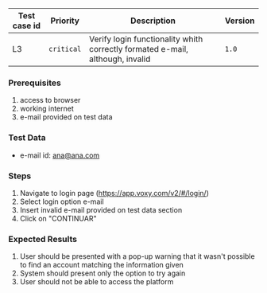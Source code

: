 Test case id | Priority | Description | Version
---|---|---|---
L3 | `critical` | Verify login functionality whith correctly formated e-mail, although, invalid| `1.0`

### Prerequisites
1. access to browser
2. working internet
3. e-mail provided on test data

### Test Data
* e-mail id: ana@ana.com

### Steps
1. Navigate to login page (https://app.voxy.com/v2/#/login/)
2. Select login option e-mail
3. Insert invalid e-mail provided on test data section
4. Click on "CONTINUAR"

### Expected Results
1. User should be presented with a pop-up warning that it wasn't possible to find an account matching the information given
2. System should present only the option to try again
3. User should not be able to access the platform
